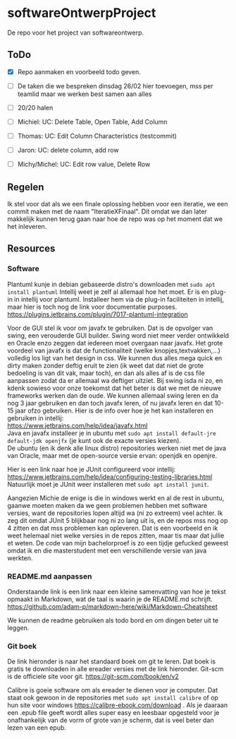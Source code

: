 # softwareOntwerpProject
De repo voor het project van softwareontwerp.



## ToDo

- [x] Repo aanmaken en voorbeeld todo geven.
- [ ] De taken die we bespreken dinsdag 26/02 hier toevoegen, mss per teamlid maar we werken best samen aan alles
- [ ] 20/20 halen
- [ ] Michiel: UC: Delete Table, Open Table, Add Column
- [ ] Thomas: UC: Edit Column Characteristics (testcommit)
- [ ] Jaron: UC: delete column, add row
- [ ] Michy/Michel: UC: Edit row value, Delete Row




## Regelen

Ik stel voor dat als we een finale oplossing hebben voor een iteratie,
we een commit maken met de naam "IteratieXFinaal".
Dit omdat we dan later makkelijk kunnen terug gaan naar hoe de repo was op het moment dat we het inleveren.

## Resources

### Software

Plantuml kunje in debian gebaseerde distro's downloaden met
`sudo apt install plantuml`
Intellij weet je zelf al allemaal hoe het moet.
Er is en plug-in in intellij voor plantuml.
Installeer hem via de plug-in faciliteiten in intellij, maar hier is toch nog de link voor documentatie purposes.
https://plugins.jetbrains.com/plugin/7017-plantuml-integration

Voor de GUI stel ik voor om javafx te gebruiken.
Dat is de opvolger van swing, een verouderde GUI builder.
Swing word niet meer verder ontwikkeld en Oracle enzo zeggen dat iedereen moet overgaan naar javafx.
Het grote voordeel van javafx is dat de functionaliteit (welke knopjes,textvakken,...) volledig los ligt van het design in css.
We kunnen dus alles mega quick en dirty maken zonder deftig eruit te zien (ik weet dat dat niet de grote bedoeling is van dit vak, maar toch), en dan als alles af is de css file aanpassen zodat da er allemaal wa deftiger uitziet.
Bij swing isda ni zo, en kdenk sowieso voor onze toekomst dat het beter is dat we met de nieuwe frameworks werken dan de oude.
We kunnen allemaal swing leren en da nog 3 jaar gebruiken en dan toch javafx leren, of nu javafx leren en dat 10-15 jaar ofzo gebruiken.
Hier is de info over hoe je het kan installeren en gebruiken in intellij:  
https://www.jetbrains.com/help/idea/javafx.html  
Java en javafx installeer je in ubuntu met `sudo apt install default-jre default-jdk openjfx` (je kunt ook de exacte versies kiezen).  
De ubuntu (en ik denk alle linux distro) repositories werken niet met de java van Oracle, maar met de open-source versie ervan: openjdk en openjre.

Hier is een link naar hoe je JUnit configureerd voor intellij:  
https://www.jetbrains.com/help/idea/configuring-testing-libraries.html  
Natuurlijk moet je JUnit weer installeren met `sudo apt install junit`.  


Aangezien Michie de enige is die in windows werkt en al de rest in ubuntu, gaanwe moeten maken da we geen problemen hebben met software versies, want de repositories lopen altijd wa (ni zo extreem) veel achter.
Ik zeg dit omdat JUnit 5 blijkbaar nog ni zo lang uit is, en de repos mss nog op 4 zitten en dat mss problemen kan opleveren.
Dat is een voorbeeld en ik weet helemaal niet welke versies in de repos zitten, maar tis maar dat jullie et weten.
De code van mijn bachelorproef is zo een tijdje gefucked geweest omdat ik en die masterstudent met een verschillende versie van java werkten.


### README.md aanpassen

Onderstaande link is een link naar een kleine samenvatting van hoe je tekst opmaakt in Markdown, wat de taal is waarin je de README.md schrijft.
https://github.com/adam-p/markdown-here/wiki/Markdown-Cheatsheet

We kunnen de readme gebruiken als todo bord en om dingen beter  uit te leggen.


### Git boek

De link hieronder is naar het standaard boek om git te leren.
Dat boek is gratis te downloaden in alle ereader versies met de link hieronder.
Git-scm is de officiele site voor git.
https://git-scm.com/book/en/v2

Calibre is goeie software om als ereader te dienen voor je computer.
Dat staat ook gewoon in de repositories met `sudo apt install calibre` of op hun site voor windows https://calibre-ebook.com/download .
Als je daaraan een .epub file geeft wordt alles super easy en leesbaar opgesteld voor je onafhankelijk van de vorm of grote van je scherm, dat is veel beter dan lezen van een epub. 
